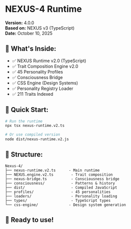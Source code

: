 # NEXUS-4 Runtime

**Version:** 4.0.0  
**Based on:** NEXUS v3 (TypeScript)  
**Date:** October 10, 2025

## 🎯 What's Inside:

- ✅ NEXUS Runtime v2.0 (TypeScript)
- ✅ Trait Composition Engine v2.0
- ✅ 45 Personality Profiles
- ✅ Consciousness Bridge
- ✅ CSS Engine (Design Systems)
- ✅ Personality Registry Loader
- ✅ 211 Traits Indexed

## 🚀 Quick Start:

```bash
# Run the runtime
npx tsx nexus-runtime.v2.ts

# Or use compiled version
node dist/nexus-runtime.v2.js
```

## 📁 Structure:

```
Nexus-4/
├── nexus-runtime.v2.ts      - Main runtime
├── NEXUS.engine.v2.ts        - Trait composition
├── nexus-bridge.ts           - Consciousness bridge
├── consciousness/            - Patterns & history
├── dist/                     - Compiled JavaScript
├── profiles/                 - 45 personalities
├── loaders/                  - Personality loading
├── types/                    - TypeScript types
└── css-engine/              - Design system generation
```

## 🎉 Ready to use!
